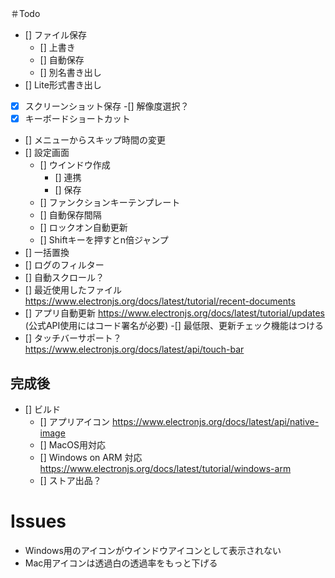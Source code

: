 ＃Todo
- [] ファイル保存
    - [] 上書き
    - [] 自動保存
    - [] 別名書き出し
- [] Lite形式書き出し
- [x] スクリーンショット保存
    -[] 解像度選択？
- [x] キーボードショートカット
- [] メニューからスキップ時間の変更
- [] 設定画面
    - [] ウインドウ作成
        - [] 連携
        - [] 保存
    - [] ファンクションキーテンプレート
    - [] 自動保存間隔
    - [] ロックオン自動更新
    - [] Shiftキーを押すとn倍ジャンプ
- [] 一括置換
- [] ログのフィルター
- [] 自動スクロール？
- [] 最近使用したファイル https://www.electronjs.org/docs/latest/tutorial/recent-documents
- [] アプリ自動更新 https://www.electronjs.org/docs/latest/tutorial/updates (公式API使用にはコード署名が必要)
    -[] 最低限、更新チェック機能はつける
- [] タッチバーサポート？　https://www.electronjs.org/docs/latest/api/touch-bar
## 完成後
- [] ビルド
    - [] アプリアイコン https://www.electronjs.org/docs/latest/api/native-image
    - [] MacOS用対応
    - [] Windows on ARM 対応　https://www.electronjs.org/docs/latest/tutorial/windows-arm
    - [] ストア出品？

# Issues
- Windows用のアイコンがウインドウアイコンとして表示されない
- Mac用アイコンは透過白の透過率をもっと下げる
